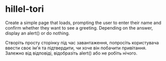 # hillel-tori
Create a simple page that loads, prompting the user to enter their name and confirm whether they want to see a greeting. 
Depending on the answer, display an alert() or do nothing.

Створіть просту сторінку під час завантаження, попросіть користувача ввести своє ім'я та підтвердити, чи хоче він побачити привітання. 
Залежно від відповіді, відобразіть alert() або не робіть нічого.
